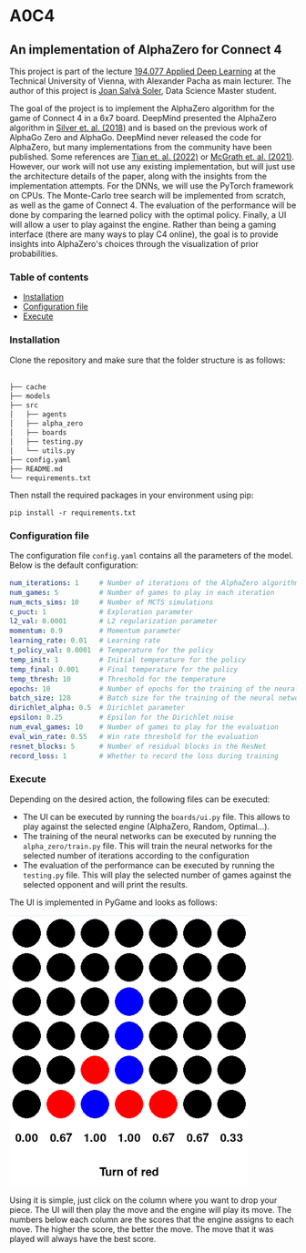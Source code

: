 # A0C4
## An implementation of AlphaZero for Connect 4

This project is part of the lecture 
[194.077 Applied Deep Learning](https://tiss.tuwien.ac.at/course/courseDetails.xhtml?courseNr=194077&semester=2023W&dswid=6826&dsrid=998) at the Technical University of Vienna, with Alexander Pacha as main lecturer.
The author of this project is [Joan Salvà Soler](https://linkedin.com/in/jsalvasoler), Data Science Master student. 


The goal of the project is to implement the AlphaZero algorithm for the game of Connect 4 in a 6x7 board. 
DeepMind presented the AlphaZero algorithm in [Silver et. al. (2018)](https://arxiv.org/abs/1712.01815) and is based on the previous work of AlphaGo Zero 
and AlphaGo. DeepMind never released the code for AlphaZero, but many implementations from the community have been published. 
Some references are [Tian et. al. (2022)](https://arxiv.org/abs/1902.04522) or [McGrath et. al. (2021)](https://arxiv.org/abs/2111.09259). However, our work will not use any existing 
implementation, but will just use the architecture details of the paper, along with the insights from the 
implementation attempts. For the DNNs, we will use the PyTorch framework on CPUs. The Monte-Carlo tree search 
will be implemented from scratch, as well as the game of Connect 4. The evaluation of the performance will be 
done by comparing the learned policy with the optimal policy. Finally, a UI will allow a user to play against the 
engine. Rather than being a gaming interface (there are many ways to play C4 online), the goal is to provide
insights into AlphaZero's choices through the visualization of prior probabilities.

### Table of contents
- [Installation](#installation)
- [Configuration file](#configuration-file)
- [Execute](#execute)

### Installation
Clone the repository and make sure that the folder structure is as follows:
```

├── cache
├── models
├── src
│   ├── agents
│   ├── alpha_zero
│   ├── boards
│   ├── testing.py
│   └── utils.py
├── config.yaml
├── README.md
└── requirements.txt
``` 
Then nstall the required packages in your environment using pip: 
```
pip install -r requirements.txt
```

### Configuration file
The configuration file `config.yaml` contains all the parameters of the model. Below is the default configuration:
```yaml
num_iterations: 1     # Number of iterations of the AlphaZero algorithm
num_games: 5          # Number of games to play in each iteration
num_mcts_sims: 10     # Number of MCTS simulations
c_puct: 1             # Exploration parameter
l2_val: 0.0001        # L2 regularization parameter
momentum: 0.9         # Momentum parameter
learning_rate: 0.01   # Learning rate
t_policy_val: 0.0001  # Temperature for the policy
temp_init: 1          # Initial temperature for the policy
temp_final: 0.001     # Final temperature for the policy
temp_thresh: 10       # Threshold for the temperature
epochs: 10            # Number of epochs for the training of the neural networks
batch_size: 128       # Batch size for the training of the neural networks
dirichlet_alpha: 0.5  # Dirichlet parameter
epsilon: 0.25         # Epsilon for the Dirichlet noise
num_eval_games: 10    # Number of games to play for the evaluation
eval_win_rate: 0.55   # Win rate threshold for the evaluation
resnet_blocks: 5      # Number of residual blocks in the ResNet
record_loss: 1        # Whether to record the loss during training
```

### Execute
Depending on the desired action, the following files can be executed:

- The UI can be executed by running the ``boards/ui.py`` file. This allows to play against the selected engine (AlphaZero, Random, Optimal...).
- The training of the neural networks can be executed by running the ``alpha_zero/train.py`` file. This will train the neural networks for the selected number of iterations according to the configuration
- The evaluation of the performance can be executed by running the ``testing.py`` file. This will play the selected number of games against the selected opponent and will print the results.

The UI is implemented in PyGame and looks as follows:

![UI](adl_tasks/ui_screenshot.png)

Using it is simple, just click on the column where you want to drop your piece. The UI will then play the move and the engine will play its move.
The numbers below each column are the scores that the engine assigns to each move. The higher the score, the better the move. The move that it was played
will always have the best score. 